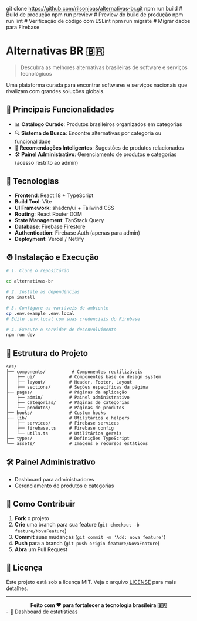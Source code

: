 git clone https://github.com/rilsonjoas/alternativas-br.git
npm run build      # Build de produção
npm run preview    # Preview do build de produção
npm run lint       # Verificação de código com ESLint
npm run migrate    # Migrar dados para Firebase

# Alternativas BR 🇧🇷

> Descubra as melhores alternativas brasileiras de software e serviços tecnológicos

Uma plataforma curada para encontrar softwares e serviços nacionais que rivalizam com grandes soluções globais.

## 🌟 Principais Funcionalidades

- 📊 **Catálogo Curado**: Produtos brasileiros organizados em categorias
- 🔍 **Sistema de Busca**: Encontre alternativas por categoria ou funcionalidade
- 🎯 **Recomendações Inteligentes**: Sugestões de produtos relacionados
- 🛠️ **Painel Administrativo**: Gerenciamento de produtos e categorias (acesso restrito ao admin)

## 🚀 Tecnologias

- **Frontend**: React 18 + TypeScript
- **Build Tool**: Vite
- **UI Framework**: shadcn/ui + Tailwind CSS
- **Routing**: React Router DOM
- **State Management**: TanStack Query
- **Database**: Firebase Firestore
- **Authentication**: Firebase Auth (apenas para admin)
- **Deployment**: Vercel / Netlify

## ⚙️ Instalação e Execução

```bash
# 1. Clone o repositório

cd alternativas-br

# 2. Instale as dependências
npm install

# 3. Configure as variáveis de ambiente
cp .env.example .env.local
# Edite .env.local com suas credenciais do Firebase

# 4. Execute o servidor de desenvolvimento
npm run dev
```

## 📁 Estrutura do Projeto

```text
src/
├── components/          # Componentes reutilizáveis
│   ├── ui/             # Componentes base do design system
│   ├── layout/         # Header, Footer, Layout
│   ├── sections/       # Seções específicas da página
├── pages/              # Páginas da aplicação
│   ├── admin/          # Painel administrativo
│   ├── categorias/     # Páginas de categorias
│   └── produtos/       # Páginas de produtos
├── hooks/              # Custom hooks
├── lib/                # Utilitários e helpers
│   ├── services/       # Firebase services
│   ├── firebase.ts     # Firebase config
│   └── utils.ts        # Utilitários gerais
├── types/              # Definições TypeScript
└── assets/             # Imagens e recursos estáticos
```

## 🛠️ Painel Administrativo

- Dashboard para administradores
- Gerenciamento de produtos e categorias

## 🤝 Como Contribuir

1. **Fork** o projeto
2. **Crie** uma branch para sua feature (`git checkout -b feature/NovaFeature`)
3. **Commit** suas mudanças (`git commit -m 'Add: nova feature'`)
4. **Push** para a branch (`git push origin feature/NovaFeature`)
5. **Abra** um Pull Request

## 📄 Licença

Este projeto está sob a licença MIT. Veja o arquivo [LICENSE](LICENSE) para mais detalhes.

---

<div align="center">
  <strong>Feito com ❤️ para fortalecer a tecnologia brasileira 🇧🇷</strong>
</div>
   - 🔄 Dashboard de estatísticas
